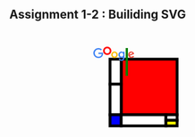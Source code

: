 ## Assignment 1-2 : Builiding SVG

<svg width="600" height="400">
<g>
<rect x="200" y="50" width="100" height="100px !important" style="fill:red; stroke-width:5; height:100px !important; stroke:black"/>
<rect x="180" y="50" width="20" height="45" style="height:45px !important;fill:white; stroke-width:5; stroke:black"/> 
<rect x="180" y="95" width="20" height="55" style="height:55px !important;fill:white; stroke-width:5; stroke:black"/>
<rect x="180" y="150" width="20" height="20" style="height:20px !important;fill:blue; stroke-width:5; stroke:black"/>
<rect x="200" y="150" width="80" height="20" style="height:20px !important; fill:white; stroke-width:5; stroke:black"/>
<rect x="280" y="150" width="20" height="20" style="height:10px !important; fill:white; stroke-width:5; stroke:black"/>
<rect x="280" y="160" width="20" height="20" style="height:10px !important; fill:yellow; stroke-width:5; stroke:black"/>
</g>
<!--  -->
<g transform="translate(150,30)">
    <path fill="#4285F4" d="M9.24 8.19v2.46h5.88c-.18 1.38-.64 2.39-1.34 3.1-.86.86-2.2 1.8-4.54 1.8-3.62 0-6.45-2.92-6.45-6.54s2.83-6.54 6.45-6.54c1.95 0 3.38.77 4.43 1.76L15.4 2.5C13.94 1.08 11.98 0 9.24 0 4.28 0 .11 4.04.11 9s4.17 9 9.13 9c2.68 0 4.7-.88 6.28-2.52 1.62-1.62 2.13-3.91 2.13-5.75 0-.57-.04-1.1-.13-1.54H9.24z"/>
    <!-- <path fill="#EA4335" d="M25 6.19c-3.21 0-5.83 2.44-5.83 5.81 0 3.34 2.62 5.81 5.83 5.81s5.83-2.46 5.83-5.81c0-3.37-2.62-5.81-5.83-5.81zm0 9.33c-1.76 0-3.28-1.45-3.28-3.52 0-2.09 1.52-3.52 3.28-3.52s3.28 1.43 3.28 3.52c0 2.07-1.52 3.52-3.28 3.52z"/> -->
    <circle cx="25" cy="5" r="6" style="fill:white; stroke-width:3; stroke:red"/>
    <path fill="#4285F4" d="M53.58 7.49h-.09c-.57-.68-1.67-1.3-3.06-1.3C47.53 6.19 45 8.72 45 12c0 3.26 2.53 5.81 5.43 5.81 1.39 0 2.49-.62 3.06-1.32h.09v.81c0 2.22-1.19 3.41-3.1 3.41-1.56 0-2.53-1.12-2.93-2.07l-2.22.92c.64 1.54 2.33 3.43 5.15 3.43 2.99 0 5.52-1.76 5.52-6.05V6.49h-2.42v1zm-2.93 8.03c-1.76 0-3.1-1.5-3.1-3.52 0-2.05 1.34-3.52 3.1-3.52 1.74 0 3.1 1.5 3.1 3.54.01 2.03-1.36 3.5-3.1 3.5z"/>
    <path fill="#FBBC05" d="M38 6.19c-3.21 0-5.83 2.44-5.83 5.81 0 3.34 2.62 5.81 5.83 5.81s5.83-2.46 5.83-5.81c0-3.37-2.62-5.81-5.83-5.81zm0 9.33c-1.76 0-3.28-1.45-3.28-3.52 0-2.09 1.52-3.52 3.28-3.52s3.28 1.43 3.28 3.52c0 2.07-1.52 3.52-3.28 3.52z"/>
    <!-- <path fill="#34A853" d="M58 .24h2.51v17.57H58z"/> -->
    <line x1="60" y1="50" x2="60" y2="0" style="stroke:green;stroke-width:4"/>
    <path fill="#EA4335" d="M68.26 15.52c-1.3 0-2.22-.59-2.82-1.76l7.77-3.21-.26-.66c-.48-1.3-1.96-3.7-4.97-3.7-2.99 0-5.48 2.35-5.48 5.81 0 3.26 2.46 5.81 5.76 5.81 2.66 0 4.2-1.63 4.84-2.57l-1.98-1.32c-.66.96-1.56 1.6-2.86 1.6zm-.18-7.15c1.03 0 1.91.53 2.2 1.28l-5.25 2.17c0-2.44 1.73-3.45 3.05-3.45z"/>
</g>

</svg>

<!-- <svg xmlns="http://www.w3.org/2000/svg" width="74" height="24" viewBox="0 0 74 24"></svg> -->

<!-- <svg width="256px" height="315px" viewBox="0 0 256 315" version="1.1" xmlns="http://www.w3.org/2000/svg" xmlns:xlink="http://www.w3.org/1999/xlink" preserveAspectRatio="xMidYMid">
    <g transform="scale(0.2)"><path d="M213.803394,167.030943 C214.2452,214.609646 255.542482,230.442639 256,230.644727 C255.650812,231.761357 249.401383,253.208293 234.24263,275.361446 C221.138555,294.513969 207.538253,313.596333 186.113759,313.991545 C165.062051,314.379442 158.292752,301.507828 134.22469,301.507828 C110.163898,301.507828 102.642899,313.596301 82.7151126,314.379442 C62.0350407,315.16201 46.2873831,293.668525 33.0744079,274.586162 C6.07529317,235.552544 -14.5576169,164.286328 13.147166,116.18047 C26.9103111,92.2909053 51.5060917,77.1630356 78.2026125,76.7751096 C98.5099145,76.3877456 117.677594,90.4371851 130.091705,90.4371851 C142.497945,90.4371851 165.790755,73.5415029 190.277627,76.0228474 C200.528668,76.4495055 229.303509,80.1636878 247.780625,107.209389 C246.291825,108.132333 213.44635,127.253405 213.803394,167.030988 M174.239142,50.1987033 C185.218331,36.9088319 192.607958,18.4081019 190.591988,0 C174.766312,0.636050225 155.629514,10.5457909 144.278109,23.8283506 C134.10507,35.5906758 125.195775,54.4170275 127.599657,72.4607932 C145.239231,73.8255433 163.259413,63.4970262 174.239142,50.1987249" fill="#000000"></path>
    </g>
</svg> -->
